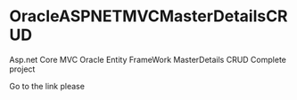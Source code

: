 # OracleASPNETMVCMasterDetailsCRUD
Asp.net Core MVC Oracle Entity FrameWork MasterDetails CRUD Complete project

Go to the link please
